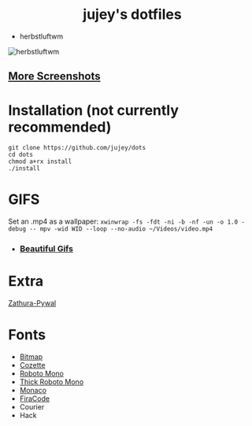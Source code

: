 <h1 align="center">jujey's dotfiles</h1>

- herbstluftwm

![herbstluftwm](https://i.imgur.com/LSuLVqp.png)

## [More Screenshots](https://github.com/jujey/dots/blob/master/rice.md)

# Installation (not currently recommended)

```
git clone https://github.com/jujey/dots
cd dots
chmod a+rx install
./install
```

# GIFS

Set an .mp4 as a wallpaper: `xwinwrap -fs -fdt -ni -b -nf -un -o 1.0 -debug -- mpv -wid WID --loop --no-audio ~/Videos/video.mp4`

- ### [Beautiful Gifs](https://imgur.com/gallery/0Slze)

# Extra
[Zathura-Pywal](https://github.com/GideonWolfe/Zathura-Pywal)

# Fonts

- [Bitmap](https://github.com/Tecate/bitmap-fonts)
- [Cozette](https://github.com/slavfox/Cozette#installation)
- [Roboto Mono](https://github.com/ryanoasis/nerd-fonts/blob/master/patched-fonts/RobotoMono/Regular/complete/Roboto%20Mono%20Nerd%20Font%20Complete%20Mono.ttf)
- [Thick Roboto Mono](https://github.com/6gk/polka/blob/master/usr/fonts/RobotoMono-Bold.ttf)
- [Monaco](https://github.com/todylu/monaco.ttf)
- [FiraCode](https://github.com/tonsky/FiraCode)
- Courier
- Hack
